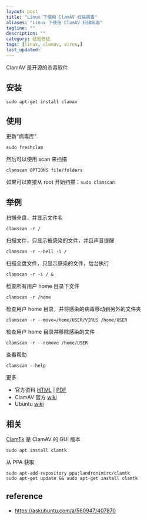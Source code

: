 ```yaml
---
layout: post
title: "Linux 下使用 ClamAV 扫描病毒"
aliases: "Linux 下使用 ClamAV 扫描病毒"
tagline: ""
description: ""
category: 经验总结
tags: [linux, clamav, virus,]
last_updated:
---
```


ClamAV 是开源的杀毒软件

## 安装

    sudo apt-get install clamav

## 使用

更新“病毒库”

    sudo freshclam

然后可以使用 scan 来扫描

    clamscan OPTIONS file/folders

如果可以直接从 root 开始扫描：`sudo clamscan`

## 举例
扫描全盘，并显示文件名

    clamscan -r /

扫描文件，只显示被感染的文件，并且声音提醒

    clamscan -r --bell -i /

扫描全盘文件，只显示感染的文件，后台执行

    clamscan -r -i / &

检查所有用户 home 目录下文件

    clamscan -r /home

检查用户 home 目录，并将感染的病毒移动到另外的文件夹

    clamscan -r --move=/home/USER/VIRUS /home/USER

检查用户 home 目录并移除感染的文件

    clamscan -r --remove /home/USER

查看帮助

    clamscan --help

更多

- 官方资料 [HTML](http://www.clamav.net/doc/install.html) | [PDF](https://github.com/vrtadmin/clamav-faq/raw/master/manual/clamdoc.pdf)
- ClamAV 官方 [wiki](http://wiki.clamav.net/)
- Ubuntu [wiki](https://help.ubuntu.com/community/ClamAV)

## 相关
[ClamTk](https://launchpad.net/clamtk) 是 ClamAV 的 GUI 版本

    sudo apt install clamtk

从 PPA 获取

    sudo apt-add-repository ppa:landronimirc/clamtk
    sudo apt-get update && sudo apt-get install clamtk

## reference

- <https://askubuntu.com/a/560947/407870>
